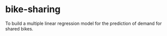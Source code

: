# bike-sharing
To build a multiple linear regression model for the prediction of demand for shared bikes.
